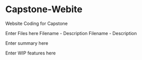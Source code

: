 # Capstone-Webite
Website Coding for Capstone

Enter Files here
Filename - Description
Filename - Description

Enter summary here

Enter WIP features here

